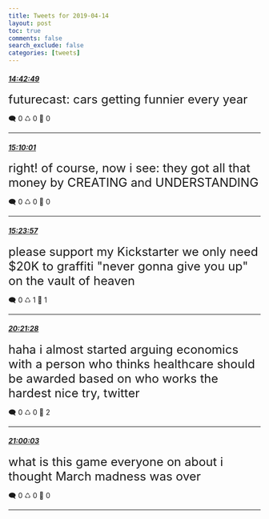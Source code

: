 ```yaml
---
title: Tweets for 2019-04-14
layout: post
toc: true
comments: false
search_exclude: false
categories: [tweets]
---
```



#### <a href = "https://twitter.com/deepfates/status/1117528659189833728">*14:42:49*</a>

<font size="5">futurecast: cars getting funnier every year</font>



🗨️ 0 ♺ 0 🤍  0   

---
    
#### <a href = "https://twitter.com/deepfates/status/1117535503429947393">*15:10:01*</a>

<font size="5">right! of course, now i see: they got all that money by CREATING and UNDERSTANDING</font>



🗨️ 0 ♺ 0 🤍  0   

---
    
#### <a href = "https://twitter.com/deepfates/status/1117539011227082752">*15:23:57*</a>

<font size="5">please support my Kickstarter we only need $20K to graffiti "never gonna give you up" on the vault of heaven</font>



🗨️ 0 ♺ 1 🤍  1   

---
    
#### <a href = "https://twitter.com/deepfates/status/1117613884565704705">*20:21:28*</a>

<font size="5">haha i almost started arguing economics with a person who thinks healthcare should be awarded based on who works the hardest  nice try, twitter</font>



🗨️ 0 ♺ 0 🤍  2   

---
    
#### <a href = "https://twitter.com/deepfates/status/1117623593817350144">*21:00:03*</a>

<font size="5">what is this game everyone on about i thought March madness was over</font>



🗨️ 0 ♺ 0 🤍  0   

---
    
            


